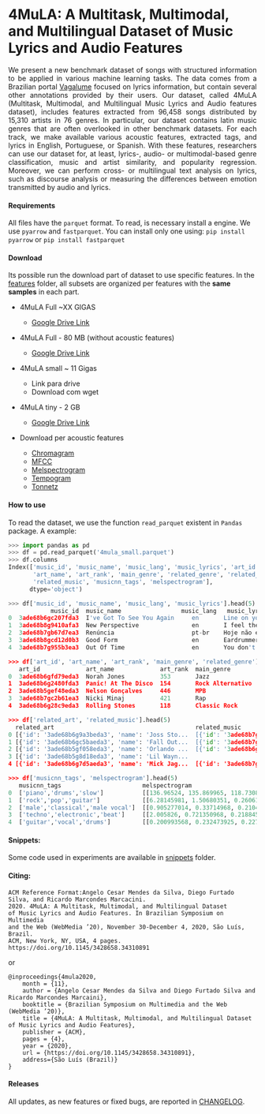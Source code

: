 # 4MuLA: A Multitask, Multimodal, and Multilingual Dataset of Music Lyrics and Audio Features

<div style="text-align: justify"> 
We present a new benchmark dataset of songs with structured information to be applied in various machine learning tasks. 
The data comes from a Brazilian portal <a href="http://api.vagalume.com.br/docs/">Vagalume</a> focused on lyrics information, but contain several other annotations provided by their users.  
Our dataset, called 4MuLA (Multitask, Multimodal, and Multilingual Music Lyrics and Audio features dataset), includes features extracted from 96,458 songs distributed by 15,310 artists in 76 genres. 
In particular, our dataset contains latin music genres that are often overlooked in other benchmark datasets. 
For each track, we make available various acoustic features, extracted tags, and lyrics in English, Portuguese, or Spanish. 
With these features, researchers can use our dataset for, at least, lyrics-, audio- or multimodal-based genre classification, music and artist similarity, and popularity regression. 
Moreover, we can perform cross- or multilingual text analysis on lyrics, such as discourse analysis or measuring the differences between emotion transmitted by audio and lyrics. 
</div>


#### Requirements
All files have the `parquet` format. To read, is necessary install a engine. 
We use `pyarrow` and `fastparquet`. You can install only one using:
```pip install pyarrow``` or ```pip install fastparquet``` 

#### Download 
Its possible run the download part of dataset to use specific features. 
In the [features](features) folder, all subsets are organized per features with the **same samples** in each part.
 
- 4MuLA Full ~XX GIGAS
    - [Google Drive Link](https://drive.google.com/uc?id=0B_uwUh3L9XbaWEtzV2pLWUtlT2M
)    

- 4MuLA Full - 80 MB (without acoustic features)
    - [Google Drive Link](https://drive.google.com/file/d/1FqkdsCn4J2MbGLCTNiwSyzanQs2EsQaj/view?usp=sharing)

- 4MuLA small ~ 11 Gigas
    - Link para drive
    - Download com wget    

- 4MuLA tiny - 2 GB
    - [Google Drive Link](https://drive.google.com/drive/folders/1Wv9ETxEJCbPDMZv4y1-AP0e-EBoGke8F?usp=sharing)
   

- Download per acoustic features
    - [Chromagram](features/chromagram.md)
    - [MFCC](features/mfcc.md)
    - [Melspectrogram](features/melspectrogram.md)
    - [Tempogram](features/tempogram.md)
    - [Tonnetz](features/tonnetz.md)


#### How to use
To read the dataset, we use the function `read_parquet` existent in `Pandas` package. A example:

```python
>>> import pandas as pd
>>> df = pd.read_parquet('4mula_small.parquet')
>>> df.columns
Index(['music_id', 'music_name', 'music_lang', 'music_lyrics', 'art_id',
       'art_name', 'art_rank', 'main_genre', 'related_genre', 'related_art',
       'related_music', 'musicnn_tags', 'melspectrogram'],
      dtype='object')

>>> df['music_id', 'music_name', 'music_lang', 'music_lyrics'].head(5)
            music_id  music_name	             music_lang   music_lyrics
0  3ade68b6gc207fda3  I've Got To See You Again     en       Line on your face don't bother me\nDown ...
1  3ade68b8g9410afa3  New Perspective               en       I feel the salty waves come in\nI feel  ...
2  3ade68b7gb67d7ea3  Renúncia                      pt-br    Hoje não existe nada mais entre nós  ...
3  3ade68b8gcd12d0b3  Good Form                     en       Eardrummers\nUh, uh, huh, uh, huh\nUh,  ...
4  3ade68b7g955b3ea3  Out Of Time                   en       You don't know what's going on\nYou've ...

>>> df['art_id', 'art_name', 'art_rank', 'main_genre', 'related_genre'].head(5)
   art_id             art_name             art_rank  main_genre        related_genre
0  3ade68b6gfd79eda3  Norah Jones          353       Jazz              ['Jazz', 'Blues', 'Soul Music', 'Country', 'Ro...
1  3ade68b6g2480fda3  Panic! At The Disco  154       Rock Alternativo  ['Rock Alternativo', 'Pop/Punk', 'Pop/Rock', '...
2  3ade68b5gef48eda3  Nelson Gonçalves     446       MPB               ['MPB', 'Velha Guarda', 'Romântico', 'Samba', ...
3  3ade68b7gc2b61ea3  Nicki Minaj          421       Rap               ['Rap', 'Pop', 'Hip Hop', 'R&B', 'Dance', 'Ele...
4  3ade68b6g28c9eda3  Rolling Stones       118       Classic Rock      ['Classic Rock', 'Rock', 'Blues', 'R&B', 'Hard...

>>> df['related_art', 'related_music'].head(5)
  related_art                                        related_music
0 [{'id': '3ade68b6g9a3beda3', 'name': 'Joss Sto...  [{'id': '3ade68b7gdddfcea3', 'name': 'Ten Phan...
1 [{'id': '3ade68b6gc5baeda3', 'name': 'Fall Out...  [{'id': '3ade68b7gc6144ea3', 'name': 'Wake Me ...
2 [{'id': '3ade68b5gf058eda3', 'name': 'Orlando ...  [{'id': '3ade68b6gbab1fda3', 'name': 'As Rosas...
3 [{'id': '3ade68b5g8d18eda3', 'name': 'Lil Wayn...                                                 []
4 [{'id': '3ade68b6g7d5aeda3', 'name': 'Mick Jag...  [{'id': '3ade68b7g9ae20ea3', 'name': 'Run Of T...

>>> df['musicnn_tags', 'melspectrogram'].head(5)
   musicnn_tags                       melspectrogram
0  ['piano','drums','slow']           [[136.96524, 135.869965, 118.730804, 133.62802...
1  ['rock','pop','guitar']            [[6.28145981, 1.50680351, 0.260610491, 0.17753...
2  ['male','classical','male vocal']  [[0.905277014, 0.33714968, 0.210445538, 0.1545...
3  ['techno','electronic','beat']     [[2.005826, 0.721350968, 0.2188458, 0.23778049...
4  ['guitar','vocal','drums']         [[0.200993568, 0.232473925, 0.227112547, 0.139...

```


#### Snippets:

Some code used in experiments are available in [snippets](snippets) folder.

#### Citing:

```
ACM Reference Format:Angelo Cesar Mendes da Silva, Diego Furtado Silva, and Ricardo Marcondes Marcacini.
2020. 4MuLA: A Multitask, Multimodal, and Multilingual Dataset 
of Music Lyrics and Audio Features. In Brazilian Symposium on Multimedia 
and the Web (WebMedia ’20), November 30-December 4, 2020, São Luís, Brazil. 
ACM, New York, NY, USA, 4 pages. https://doi.org/10.1145/3428658.34310891

```
or 
```
@inproceedings{4mula2020,
    month = {11},
    author = {Angelo Cesar Mendes da Silva and Diego Furtado Silva and Ricardo Marcondes Marcaini},
    booktitle = {Brazilian Symposium on Multimedia and the Web (WebMedia ’20)},
    title = {4MuLA: A Multitask, Multimodal, and Multilingual Dataset of Music Lyrics and Audio Features},
    publisher = {ACM},
    pages = {4},
    year = {2020},
    url = {https://doi.org/10.1145/3428658.34310891},
    address={São Luís (Brazil)}
}
```

#### Releases

All updates, as new features or fixed bugs, are reported in [CHANGELOG](Changelog.md). 
 
